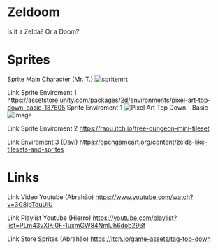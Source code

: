 # Zeldoom
Is it a Zelda? Or a Doom?

# Sprites
Sprite Main Character (Mr. T.)
![spritemrt](https://user-images.githubusercontent.com/78667060/160908980-198750b7-9d11-4281-9011-20e9c2da0c81.png)

Link Sprite Enviroment 1
https://assetstore.unity.com/packages/2d/environments/pixel-art-top-down-basic-187605
Sprite Enviroment 1
<img src="https://img.itch.zone/aW1nLzU4ODcxMzUucG5n/original/A%2B%2Fbft.png" alt="Pixel Art Top Down - Basic"/>![image](https://user-images.githubusercontent.com/78667060/160913434-7220e2c0-bd3b-4861-a4ec-8de63c326cd5.png)

Link Sprite Enviroment 2
https://raou.itch.io/free-dungeon-mini-tileset

Link Enviroment 3 (Davi)
https://opengameart.org/content/zelda-like-tilesets-and-sprites

# Links

Link Video Youtube (Abrahão)
https://www.youtube.com/watch?v=3G8jpTduUlU

Link Playlist Youtube (Hierro)
https://youtube.com/playlist?list=PLm43vXIKl0F-1uxmGW84NmlJh6dob296f

Link Store Sprites (Abrahão)
https://itch.io/game-assets/tag-top-down


